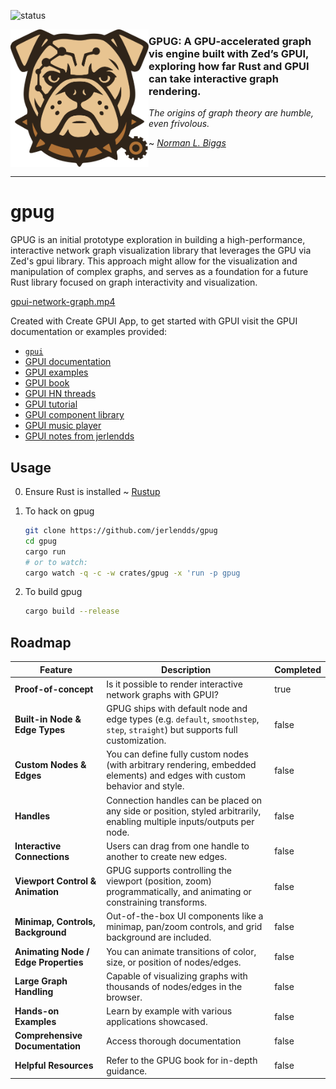 ![status](https://img.shields.io/badge/status-experimental-orange)

<p dir="auto">
  <a href="https://github.com/jerlendds/gpug">
    <img src="./logo.svg" height="220px" alt="GPUG logo" align="left" />
  </a>

  <h3 align="left">
    GPUG: A GPU-accelerated graph vis engine built with Zed’s GPUI, exploring how far Rust and GPUI can take interactive graph rendering.
  </h3>


  <p align="left">

  *The origins of graph theory are humble, even frivolous.*

  ~ [*Norman L. Biggs*](https://en.wikipedia.org/wiki/Norman_L._Biggs)
  </p>
  <br/>
</p>


---

# gpug

GPUG is an initial prototype exploration in building a high-performance, interactive network graph visualization library that leverages the GPU via Zed's gpui library. This approach might allow for the visualization and manipulation of complex graphs, and serves as a foundation for a future Rust library focused on graph interactivity and visualization.

[gpui-network-graph.mp4](https://github.com/user-attachments/assets/75b3a6d1-3cf1-42c2-9dc7-1f48b570e9bd)

Created with Create GPUI App, to get started with GPUI visit the GPUI documentation or examples provided:

- [`gpui`](https://www.gpui.rs/)
- [GPUI documentation](https://github.com/zed-industries/zed/tree/main/crates/gpui/docs)
- [GPUI examples](https://github.com/zed-industries/zed/tree/main/crates/gpui/examples)
- [GPUI book](https://matinaniss.github.io/gpui-book/introduction.html)
- [GPUI HN threads](https://duckduckgo.com/?t=ffab&q=%22gpui%22%20site%3Anews.ycombinator.com&ia=web)
- [GPUI tutorial](https://github.com/hedge-ops/gpui-tutorial)
- [GPUI component library](https://github.com/longbridge/gpui-component)
- [GPUI music player](https://github.com/143mailliw/hummingbird)
- [GPUI notes from jerlendds](https://studium.dev/tech/playing-gpui-rust)

## Usage

0. Ensure Rust is installed ~ [Rustup](https://rustup.rs/)

1. To hack on gpug
   ```bash
   git clone https://github.com/jerlendds/gpug
   cd gpug
   cargo run
   # or to watch:
   cargo watch -q -c -w crates/gpug -x 'run -p gpug
   ```

2. To build gpug
   ```bash
   cargo build --release
   ```


## Roadmap

| Feature | Description | Completed |
|----------|--------------|------------|
| **Proof-of-concept** | Is it possible to render interactive network graphs with GPUI? | true |
| **Built-in Node & Edge Types** | GPUG ships with default node and edge types (e.g. `default`, `smoothstep`, `step`, `straight`) but supports full customization. | false |
| **Custom Nodes & Edges** | You can define fully custom nodes (with arbitrary rendering, embedded elements) and edges with custom behavior and style. | false |
| **Handles** | Connection handles can be placed on any side or position, styled arbitrarily, enabling multiple inputs/outputs per node. | false |
| **Interactive Connections** | Users can drag from one handle to another to create new edges. | false |
| **Viewport Control & Animation** | GPUG supports controlling the viewport (position, zoom) programmatically, and animating or constraining transforms. | false |
| **Minimap, Controls, Background** | Out-of-the-box UI components like a minimap, pan/zoom controls, and grid background are included. | false |
| **Animating Node / Edge Properties** | You can animate transitions of color, size, or position of nodes/edges. | false |
| **Large Graph Handling** | Capable of visualizing graphs with thousands of nodes/edges in the browser. | false |
| **Hands-on Examples** | Learn by example with various applications showcased. | false |
| **Comprehensive Documentation** | Access thorough documentation | false |
| **Helpful Resources** | Refer to the GPUG book for in-depth guidance. | false |
